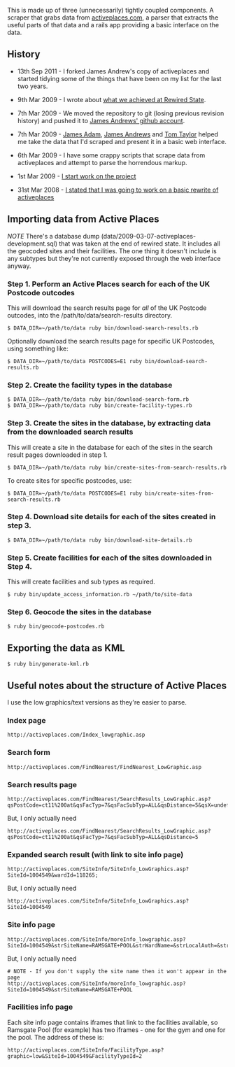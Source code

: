 This is made up of three (unnecessarily) tightly coupled components.  A scraper that grabs data from [activeplaces.com](http://activeplaces.com/), a parser that extracts the useful parts of that data and a rails app providing a basic interface on the data.

## History

* 13th Sep 2011 - I forked James Andrew's copy of activeplaces and started tidying some of the things that have been on my list for the last two years.

* 9th Mar 2009 - I wrote about [what we achieved at Rewired State](http://chrisroos.co.uk/blog/2009-03-09-hack-the-government-day-rewired-state).

* 7th Mar 2009 - We moved the repository to git (losing previous revision history) and pushed it to [James Andrews' github account](https://github.com/ja/activeplaces).

* 7th Mar 2009 - [James Adam](http://interblah.net/), [James Andrews](http://jamesandre.ws/) and [Tom Taylor](http://tomtaylor.co.uk/) helped me take the data that I'd scraped and present it in a basic web interface.

* 6th Mar 2009 - I have some crappy scripts that scrape data from activeplaces and attempt to parse the horrendous markup.

* 1st Mar 2009 - [I start work on the project](http://code.google.com/p/chrisroos/source/detail?r=1445)

* 31st Mar 2008 - [I stated that I was going to work on a basic rewrite of activeplaces](http://chrisroos.co.uk/blog/2008-03-31-another-project-public-swimming-pools-in-the-uk)

## Importing data from Active Places

*NOTE* There's a database dump (data/2009-03-07-activeplaces-development.sql) that was taken at the end of rewired state.  It includes all the geocoded sites and their facilities.  The one thing it doesn't include is any subtypes but they're not currently exposed through the web interface anyway.

### Step 1. Perform an Active Places search for each of the UK Postcode outcodes

This will download the search results page for *all* of the UK Postcode outcodes, into the /path/to/data/search-results directory.

    $ DATA_DIR=~/path/to/data ruby bin/download-search-results.rb

Optionally download the search results page for specific UK Postcodes, using something like:

    $ DATA_DIR=~/path/to/data POSTCODES=E1 ruby bin/download-search-results.rb

### Step 2. Create the facility types in the database

    $ DATA_DIR=~/path/to/data ruby bin/download-search-form.rb
    $ DATA_DIR=~/path/to/data ruby bin/create-facility-types.rb

### Step 3. Create the sites in the database, by extracting data from the downloaded search results

This will create a site in the database for each of the sites in the search result pages downloaded in step 1.

    $ DATA_DIR=~/path/to/data ruby bin/create-sites-from-search-results.rb

To create sites for specific postcodes, use:

    $ DATA_DIR=~/path/to/data POSTCODES=E1 ruby bin/create-sites-from-search-results.rb

### Step 4. Download site details for each of the sites created in step 3.

    $ DATA_DIR=~/path/to/data ruby bin/download-site-details.rb

### Step 5. Create facilities for each of the sites downloaded in Step 4.

This will create facilities and sub types as required.

    $ ruby bin/update_access_information.rb ~/path/to/site-data

### Step 6. Geocode the sites in the database

    $ ruby bin/geocode-postcodes.rb

## Exporting the data as KML

    $ ruby bin/generate-kml.rb

## Useful notes about the structure of Active Places

I use the low graphics/text versions as they're easier to parse.

### Index page

    http://activeplaces.com/Index_lowgraphic.asp

### Search form

    http://activeplaces.com/FindNearest/FindNearest_LowGraphic.asp

### Search results page

    http://activeplaces.com/FindNearest/SearchResults_LowGraphic.asp?qsPostCode=ct11%200at&qsFacTyp=7&qsFacSubTyp=ALL&qsDistance=5&qsX=undefined&qsY=undefined&qsSearchFlag=2&qsDisablityExists=&qsMgmtId=&qsOrgId=&qsReFurbOp=&qsReFurb=&qsYearBuiltOP=&qsYearBuilt=&qsChngRooms=&qsOpenTime=&qsWeek=&qsClick=false&qsflgAdvQ=false&qsSearchCri=&qsSearchSum=

But, I only actually need

    http://activeplaces.com/FindNearest/SearchResults_LowGraphic.asp?qsPostCode=ct11%200at&qsFacTyp=7&qsFacSubTyp=ALL&qsDistance=5

### Expanded search result (with link to site info page)

    http://activeplaces.com/SiteInfo/SiteInfo_LowGraphics.asp?SiteId=1004549&wardId=118265;

But, I only actually need

    http://activeplaces.com/SiteInfo/SiteInfo_LowGraphics.asp?SiteId=1004549

### Site info page

    http://activeplaces.com/SiteInfo/moreInfo_lowgraphic.asp?SiteId=1004549&strSiteName=RAMSGATE+POOL&strWardName=&strLocalAuth=&strSiteAddress=Newington+Road%2C+%3Cbr%3ERamsgate%2DCT11+0QX&x=0&y=0

But, I only actually need

    # NOTE - If you don't supply the site name then it won't appear in the page
    http://activeplaces.com/SiteInfo/moreInfo_lowgraphic.asp?SiteId=1004549&strSiteName=RAMSGATE+POOL

### Facilities info page

Each site info page contains iframes that link to the facilities available, so Ramsgate Pool (for example) has two iframes - one for the gym and one for the pool.  The address of these is:

    http://activeplaces.com/SiteInfo/FacilityType.asp?graphic=low&SiteId=1004549&FacilityTypeId=2